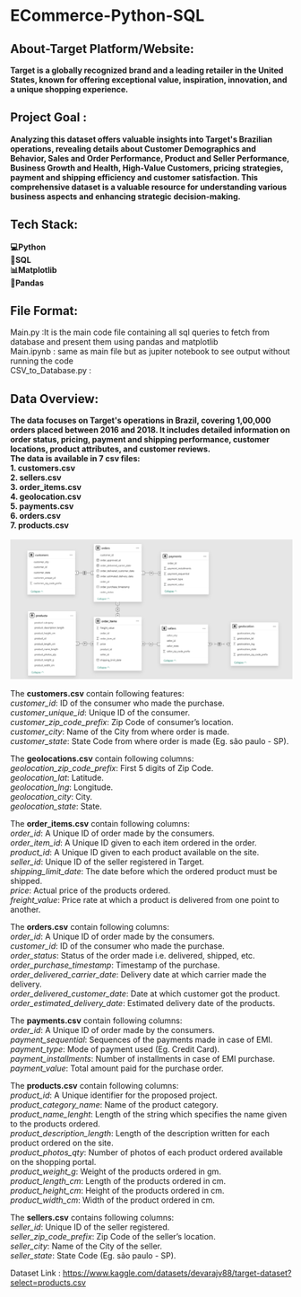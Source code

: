 # ECommerce-Python-SQL

<h2>About-Target Platform/Website: </h2>
<b>Target is a globally recognized brand and a leading retailer in the United States, known for offering exceptional value, inspiration, innovation, and a unique shopping experience.</b>
<h2>Project Goal : </h2> 
<b>Analyzing this dataset offers valuable insights into Target's Brazilian operations, revealing details about Customer Demographics and Behavior, Sales and Order Performance, Product and Seller Performance, Business Growth and Health, High-Value Customers, pricing strategies, payment and shipping efficiency and customer satisfaction. This comprehensive dataset is a valuable resource for understanding various business aspects and enhancing strategic decision-making.</b>
<h2>Tech Stack: </h2>
<b>
💻Python<br>
📂SQL<br>
📊Matplotlib<br>
🐼Pandas<br></b>

<h2>File Format: </h2>
Main.py :It is the main code file containing all sql queries to fetch from database and present them using pandas and matplotlib<br>
Main.ipynb : same as main file but as jupiter notebook to see output without running the code<br>
CSV_to_Database.py :<br>

<h2>Data Overview:</h2>
<b>The data focuses on Target's operations in Brazil, covering 1,00,000 orders placed between 2016 and 2018. It includes detailed information on order status, pricing, payment and shipping performance, customer locations, product attributes, and customer reviews.<br>
The data is available in 7 csv files:<br></b>
<b>1. customers.csv</b><br>
<b>2. sellers.csv</b><br>
<b>3. order_items.csv</b><br>
<b>4. geolocation.csv</b><br>
<b>5. payments.csv</b><br>
<b>6. orders.csv</b><br>
<b>7. products.csv</b><br>
<br>

<img alt="CSV_File_Structure" src="https://github.com/tanmay-changade/ECommerce-Python-SQL/blob/main/CSV%20File%20Structure.png"/>

The <b>customers.csv</b> contain following features:<br>
<i>customer_id</i>: ID of the consumer who made the purchase.<br>
<i>customer_unique_id</i>: Unique ID of the consumer.<br>
<i>customer_zip_code_prefix</i>: Zip Code of consumer’s location.<br>
<i>customer_city</i>: Name of the City from where order is made.<br>
<i>customer_state</i>: State Code from where order is made (Eg. são paulo - SP).<br>

The <b>geolocations.csv</b> contain following columns:<br>
<i>geolocation_zip_code_prefix</i>: First 5 digits of Zip Code.<br>
<i>geolocation_lat</i>: Latitude.<br>
<i>geolocation_lng</i>: Longitude.<br>
<i>geolocation_city</i>: City.<br>
<i>geolocation_state</i>: State.<br>

The <b>order_items.csv</b> contain following columns:<br>
<i>order_id</i>: A Unique ID of order made by the consumers.<br>
<i>order_item_id</i>: A Unique ID given to each item ordered in the order.<br>
<i>product_id</i>: A Unique ID given to each product available on the site.<br>
<i>seller_id</i>: Unique ID of the seller registered in Target.<br>
<i>shipping_limit_date</i>: The date before which the ordered product must be shipped.<br>
<i>price</i>: Actual price of the products ordered.<br>
<i>freight_value</i>: Price rate at which a product is delivered from one point to another.<br>

The <b>orders.csv</b> contain following columns:<br>
<i>order_id</i>: A Unique ID of order made by the consumers.<br>
<i>customer_id</i>: ID of the consumer who made the purchase.<br>
<i>order_status</i>: Status of the order made i.e. delivered, shipped, etc.<br>
<i>order_purchase_timestamp</i>: Timestamp of the purchase.<br>
<i>order_delivered_carrier_date</i>: Delivery date at which carrier made the delivery.<br>
<i>order_delivered_customer_date</i>: Date at which customer got the product.<br>
<i>order_estimated_delivery_date</i>: Estimated delivery date of the products.<br>

The <b>payments.csv</b> contain following columns:<br>
<i>order_id</i>: A Unique ID of order made by the consumers.<br>
<i>payment_sequential</i>: Sequences of the payments made in case of EMI.<br>
<i>payment_type</i>: Mode of payment used (Eg. Credit Card).<br>
<i>payment_installments</i>: Number of installments in case of EMI purchase.<br>
<i>payment_value</i>: Total amount paid for the purchase order.<br>

The <b>products.csv</b> contain following columns:<br>
<i>product_id</i>: A Unique identifier for the proposed project.<br>
<i>product_category_name</i>: Name of the product category.<br>
<i>product_name_lenght</i>: Length of the string which specifies the name given to the products ordered.<br>
<i>product_description_length</i>: Length of the description written for each product ordered on the site.<br>
<i>product_photos_qty</i>: Number of photos of each product ordered available on the shopping portal.<br>
<i>product_weight_g</i>: Weight of the products ordered in gm.<br>
<i>product_length_cm</i>: Length of the products ordered in cm.<br>
<i>product_height_cm</i>: Height of the products ordered in cm.<br>
<i>product_width_cm</i>: Width of the product ordered in cm.<br>

The <b>sellers.csv</b> contains following columns:<br>
<i>seller_id</i>: Unique ID of the seller registered.<br>
<i>seller_zip_code_prefix</i>: Zip Code of the seller’s location.<br>
<i>seller_city</i>: Name of the City of the seller.<br>
<i>seller_state</i>: State Code (Eg. são paulo - SP).<br>

Dataset Link : https://www.kaggle.com/datasets/devarajv88/target-dataset?select=products.csv

